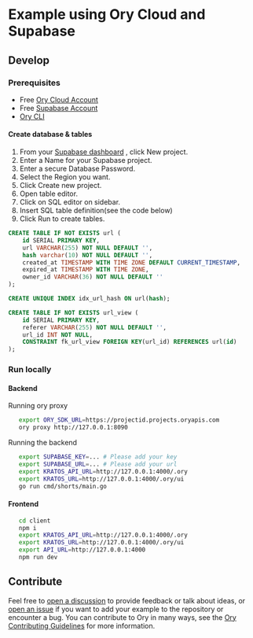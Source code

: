 # Example using Ory Cloud and Supabase

## Develop

### Prerequisites

- Free [Ory Cloud Account](https://console.ory.sh/registration)
- Free [Supabase Account](https://app.supabase.com/)
- [Ory CLI](https://www.ory.sh/docs/guides/cli/installation)

#### Create database & tables

1. From your [Supabase dashboard](https://app.supabase.io/) , click New project.
1. Enter a Name for your Supabase project.
1. Enter a secure Database Password.
1. Select the Region you want.
1. Click Create new project.
1. Open table editor.
1. Click on SQL editor on sidebar.
1. Insert SQL table definition(see the code below)
1. Click Run to create tables.

```sql
CREATE TABLE IF NOT EXISTS url (
	id SERIAL PRIMARY KEY,
	url VARCHAR(255) NOT NULL DEFAULT '',
	hash varchar(10) NOT NULL DEFAULT '',
	created_at TIMESTAMP WITH TIME ZONE DEFAULT CURRENT_TIMESTAMP,
	expired_at TIMESTAMP WITH TIME ZONE,
	owner_id VARCHAR(36) NOT NULL DEFAULT ''
);

CREATE UNIQUE INDEX idx_url_hash ON url(hash);

CREATE TABLE IF NOT EXISTS url_view (
	id SERIAL PRIMARY KEY,
	referer VARCHAR(255) NOT NULL DEFAULT '',
	url_id INT NOT NULL,
	CONSTRAINT fk_url_view FOREIGN KEY(url_id) REFERENCES url(id)
);
```

### Run locally

#### Backend

Running ory proxy

```bash
   export ORY_SDK_URL=https://projectid.projects.oryapis.com
   ory proxy http://127.0.0.1:8090
```

Running the backend

```bash
   export SUPABASE_KEY=... # Please add your key
   export SUPABASE_URL=... # Please add your url
   export KRATOS_API_URL=http://127.0.0.1:4000/.ory
   export KRATOS_URL=http://127.0.0.1:4000/.ory/ui
   go run cmd/shorts/main.go
```

#### Frontend

```bash
   cd client
   npm i
   export KRATOS_API_URL=http://127.0.0.1:4000/.ory
   export KRATOS_URL=http://127.0.0.1:4000/.ory/ui
   export API_URL=http://127.0.0.1:4000
   npm run dev
```

## Contribute

Feel free to
[open a discussion](https://github.com/ory/examples/discussions/new) to provide
feedback or talk about ideas, or
[open an issue](https://github.com/ory/examples/issues/new) if you want to add
your example to the repository or encounter a bug. You can contribute to Ory in
many ways, see the
[Ory Contributing Guidelines](https://www.ory.sh/docs/ecosystem/contributing)
for more information.

